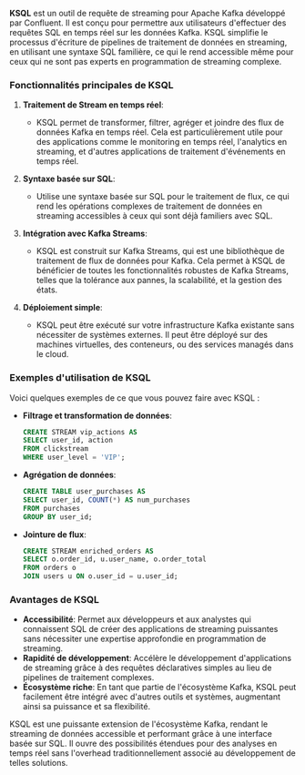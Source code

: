 **KSQL** est un outil de requête de streaming pour Apache Kafka développé par Confluent. Il est conçu pour permettre aux utilisateurs d'effectuer des requêtes SQL en temps réel sur les données Kafka. KSQL simplifie le processus d'écriture de pipelines de traitement de données en streaming, en utilisant une syntaxe SQL familière, ce qui le rend accessible même pour ceux qui ne sont pas experts en programmation de streaming complexe.

### Fonctionnalités principales de KSQL

1. **Traitement de Stream en temps réel**:
   - KSQL permet de transformer, filtrer, agréger et joindre des flux de données Kafka en temps réel. Cela est particulièrement utile pour des applications comme le monitoring en temps réel, l'analytics en streaming, et d'autres applications de traitement d'événements en temps réel.

2. **Syntaxe basée sur SQL**:
   - Utilise une syntaxe basée sur SQL pour le traitement de flux, ce qui rend les opérations complexes de traitement de données en streaming accessibles à ceux qui sont déjà familiers avec SQL.

3. **Intégration avec Kafka Streams**:
   - KSQL est construit sur Kafka Streams, qui est une bibliothèque de traitement de flux de données pour Kafka. Cela permet à KSQL de bénéficier de toutes les fonctionnalités robustes de Kafka Streams, telles que la tolérance aux pannes, la scalabilité, et la gestion des états.

4. **Déploiement simple**:
   - KSQL peut être exécuté sur votre infrastructure Kafka existante sans nécessiter de systèmes externes. Il peut être déployé sur des machines virtuelles, des conteneurs, ou des services managés dans le cloud.

### Exemples d'utilisation de KSQL

Voici quelques exemples de ce que vous pouvez faire avec KSQL :

- **Filtrage et transformation de données**:
  ```sql
  CREATE STREAM vip_actions AS 
  SELECT user_id, action 
  FROM clickstream 
  WHERE user_level = 'VIP';
  ```

- **Agrégation de données**:
  ```sql
  CREATE TABLE user_purchases AS 
  SELECT user_id, COUNT(*) AS num_purchases 
  FROM purchases 
  GROUP BY user_id;
  ```

- **Jointure de flux**:
  ```sql
  CREATE STREAM enriched_orders AS 
  SELECT o.order_id, u.user_name, o.order_total 
  FROM orders o 
  JOIN users u ON o.user_id = u.user_id;
  ```

### Avantages de KSQL

- **Accessibilité**: Permet aux développeurs et aux analystes qui connaissent SQL de créer des applications de streaming puissantes sans nécessiter une expertise approfondie en programmation de streaming.
- **Rapidité de développement**: Accélère le développement d'applications de streaming grâce à des requêtes déclaratives simples au lieu de pipelines de traitement complexes.
- **Écosystème riche**: En tant que partie de l'écosystème Kafka, KSQL peut facilement être intégré avec d'autres outils et systèmes, augmentant ainsi sa puissance et sa flexibilité.

KSQL est une puissante extension de l'écosystème Kafka, rendant le streaming de données accessible et performant grâce à une interface basée sur SQL. Il ouvre des possibilités étendues pour des analyses en temps réel sans l'overhead traditionnellement associé au développement de telles solutions.